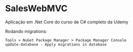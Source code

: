 # SalesWebMVC
Aplicação em .Net Core do curso de C# completo da Udemy

Rodando migrations:

    Tools > NuGet Package Manager > Package Manager Console  
    update-database - Apply migrations in database
